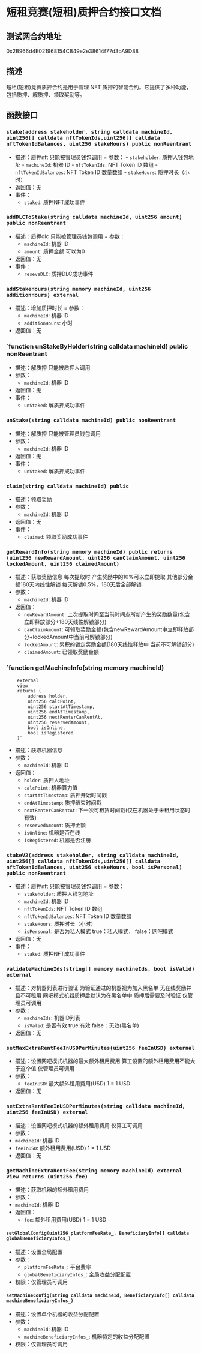 短租竞赛(短租)质押合约接口文档
================

## 测试网合约地址
0x2B966d4E021968154CB49e2e38614f77d3bA9D88

## 描述
短租(短租)竞赛质押合约是用于管理 NFT 质押的智能合约。它提供了多种功能，包括质押、解质押、领取奖励等。

## 函数接口
### `stake(address stakeholder, string calldata machineId, uint256[] calldata nftTokenIds,uint256[] calldata nftTokenIdBalances, uint256 stakeHours) public nonReentrant`
- 描述：质押nft 只能被管理员钱包调用
= 参数：
      - `stakeholder`: 质押人钱包地址 
      - `machineId`: 机器 ID
      - `nftTokenIds`: NFT Token ID 数组
      - `nftTokenIdBalances`: NFT Token ID 数量数组
      - `stakeHours`: 质押时长（小时） 
- 返回值：无
- 事件：
    - `staked`: 质押NFT成功事件

### `addDLCToStake(string calldata machineId, uint256 amount) public nonReentrant`
- 描述：质押dlc 只能被管理员钱包调用
  = 参数：
  - `machineId`: 机器 ID
  - `amount`: 质押金额 可以为0
- 返回值：无
- 事件：
  - `reseveDLC`: 质押DLC成功事件
  
### `addStakeHours(string memory machineId, uint256 additionHours) external`
- 描述：增加质押时长
  = 参数：
  - `machineId`: 机器 ID
  - `additionHours`: 小时
- 返回值：无

### `function unStakeByHolder(string calldata machineId) public nonReentrant
- 描述：解质押 只能被质押人调用
- 参数：
  - `machineId`: 机器 ID
- 返回值：无
- 事件：
  - `unStaked`: 解质押成功事件

### `unStake(string calldata machineId) public nonReentrant`
- 描述：解质押 只能被管理员钱包调用
- 参数：
    - `machineId`: 机器 ID
- 返回值：无
- 事件：
    - `unStaked`: 解质押成功事件

### `claim(string calldata machineId) public`
- 描述：领取奖励 
- 参数：
    - `machineId`: 机器 ID
- 返回值：无
- 事件：
    - `claimed`: 领取奖励成功事件

### `getRewardInfo(string memory machineId) public returns (uint256 newRewardAmount, uint256 canClaimAmount, uint256 lockedAmount, uint256 claimedAmount)`
- 描述：获取奖励信息 每次提取时 产生奖励中的10%可以立即提取 其他部分金额180天内线性解锁 每天解锁0.5%，180天后全部解锁
- 参数：
    - `machineId`: 机器 ID
- 返回值：
    - `newRewardAmount`: 上次提取时间至当前时间点所新产生的奖励数量(包含立即释放部分+180天线性解锁部分)
    - `canClaimAmount`: 可领取奖励金额(包含newRewardAmount中立即释放部分+lockedAmount中当前可解锁部分)
    - `lockedAmount`: 累积的锁定奖励金额(180天线性释放中 当前不可解锁部分)
    - `claimedAmount`: 已领取奖励金额


### `function getMachineInfo(string memory machineId)
        external
        view
        returns (
            address holder,
            uint256 calcPoint,
            uint256 startAtTimestamp,
            uint256 endAtTimestamp,
            uint256 nextRenterCanRentAt,
            uint256 reservedAmount,
            bool isOnline,
            bool isRegistered
        )`
- 描述：获取机器信息
- 参数：
    - `machineId`: 机器 ID
- 返回值：
    - `holder`: 质押人地址
    - `calcPoint`: 机器算力值
    - `startAtTimestamp`: 质押开始时间戳
    - `endAtTimestamp`: 质押结束时间戳 
    - `nextRenterCanRentAt`: 下一次可租赁时间戳(仅在机器处于未租用状态时有效)
    - `reservedAmount`: 质押金额
    - `isOnline`: 机器是否在线
    - `isRegistered`: 机器是否注册


### `stakeV2(address stakeholder, string calldata machineId, uint256[] calldata nftTokenIds,uint256[] calldata nftTokenIdBalances, uint256 stakeHours, bool isPersonal) public nonReentrant`
- 描述：质押nft 只能被管理员钱包调用
  = 参数：
  - `stakeholder`: 质押人钱包地址
  - `machineId`: 机器 ID
  - `nftTokenIds`: NFT Token ID 数组
  - `nftTokenIdBalances`: NFT Token ID 数量数组
  - `stakeHours`: 质押时长（小时）
  - `isPersonal`: 是否为私人模式 true：私人模式， false：网吧模式
- 返回值：无
- 事件：
  - `staked`: 质押NFT成功事件

### `validateMachineIds(string[] memory machineIds, bool isValid) external`
- 描述：对机器列表进行验证 为验证通过的机器视为加入黑名单 无在线奖励并且不可租用 网吧模式机器质押后默认为在黑名单中 质押后需要及时验证 仅管理员可调用
- 参数：
  - `machineIds`: 机器ID列表
  - `isValid`: 是否有效 true:有效 false：无效(黑名单)
- 返回值：无

### `setMaxExtraRentFeeInUSDPerMinutes(uint256 feeInUSD) external`
- 描述：设置网吧模式机器的最大额外租用费用 算工设置的额外租用费用不能大于这个值 仅管理员可调用
- 参数：
  - `feeInUSD`: 最大额外租用费用(USD) 1 = 1 USD
- 返回值：无

### `setExtraRentFeeInUSDPerMinutes(string calldata machineId, uint256 feeInUSD) external`
- 描述：设置网吧模式机器的额外租用费用 仅算工可调用
- 参数：
 - `machineId`: 机器 ID
  - `feeInUSD`: 额外租用费用(USD) 1 = 1 USD
- 返回值：无

### `getMachineExtraRentFee(string memory machineId) external view returns (uint256 fee)`
- 描述：获取机器的额外租用费用
- 参数：
- `machineId`: 机器 ID
- 返回值：
  - `fee`: 额外租用费用(USD) 1 = 1 USD

#### `setGlobalConfig(uint256 platformFeeRate_, BeneficiaryInfo[] calldata globalBeneficiaryInfos_)`

- 描述：设置全局配置
- 参数：
  - `platformFeeRate_`: 平台费率
  - `globalBeneficiaryInfos_`: 全局收益分配配置
- 权限：仅管理员可调用

#### `setMachineConfig(string calldata machineId, BeneficiaryInfo[] calldata machineBeneficiaryInfos_)`

- 描述：设置单个机器的收益分配配置
- 参数：
  - `machineId`: 机器 ID
  - `machineBeneficiaryInfos_`: 机器特定的收益分配配置
- 权限：仅管理员可调用



